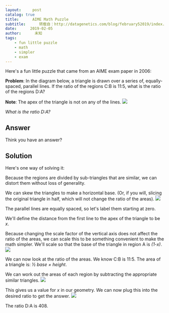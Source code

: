 ```yaml
---
layout:     post
catalog: true
title:      AIME Math Puzzle
subtitle:      转载自：http://datagenetics.com/blog/february52019/index.html
date:      2019-02-05
author:      未知
tags:
    - fun little puzzle
    - math
    - simpler
    - exam
---
```


Here's a fun little puzzle that came from an AIME exam paper in 2006:

**Problem**: In the diagram below, a triangle is drawn over a series of, equally-spaced, parallel lines. If the ratio of the regions C:B is 11:5, what is the ratio of the regions D:A?

**Note**: The apex of the triangle is not on any of the lines.
![](http://datagenetics.com/blog/february52019/p0.png)


*What is the ratio D:A?*

## Answer

Think you have an answer?

## Solution

Here's one way of solving it:

Because the regions are divided by sub-triangles that are similar, we can distort them without loss of generality.

We can skew the triangles to make a horizontal base. (Or, if you will, slicing the original triangle in half, which will not change the ratio of the areas).
![](http://datagenetics.com/blog/february52019/p1.png)


The parallel lines are equally spaced, so let's label them starting at zero.

We'll define the distance from the first line to the apex of the triangle to be *x*.

Because changing the scale factor of the vertical axis does not affect the ratio of the areas, we can scale this to be something convenient to make the math simpler. We'll scale so that the base of the triangle in region A is *(1-x)*.
![](http://datagenetics.com/blog/february52019/p2.png)


We can now look at the ratio of the areas. We know C:B is 11:5. The area of a triangle is: *½ base × height*.

We can work out the areas of each region by subtracting the appropriate similar triangles.
![](http://datagenetics.com/blog/february52019/eq0.png)


This gives us a value for *x* in our geometry. We can now plug this into the desired ratio to get the answer.
![](http://datagenetics.com/blog/february52019/eq1.png)


The ratio D:A is 408.








